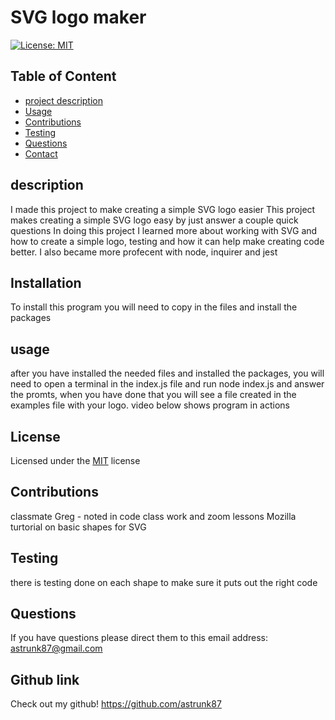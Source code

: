 

# SVG logo maker
[![License: MIT](https://img.shields.io/badge/License-MIT-yellow.svg)](https://opensource.org/licenses/MIT)

## Table of Content 
* [project description](#Description)
* [Usage](#Usage)
* [Contributions](#Contributions)
* [Testing](#Testing)
* [Questions](#Questions)
* [Contact](#Contact)


## description
 I made this project to make creating a simple SVG logo easier
 This project makes creating a simple SVG logo easy by just answer a couple quick questions
 In doing this project I learned more about working with SVG and how to create a simple logo, testing and how it can help make creating code better. I also became more profecent with node, inquirer and jest

## Installation
  To install this program you will need to copy in the files and install the packages

## usage
  after you have installed the needed files and installed the packages, you will need to open a terminal in the index.js file and run node index.js and answer the promts, when you have done that you will see a file created in the examples file with your logo.
  video below shows program in actions
  

## License
  Licensed under the [MIT](https://choosealicense.com/licenses/mit/) license 

## Contributions 
  classmate Greg - noted in code
  class work and zoom lessons
  Mozilla turtorial on basic shapes for SVG

## Testing 
  there is testing done on each shape to make sure it puts out the right code

## Questions
  If you have questions please direct them to this email address:
  astrunk87@gmail.com
  
## Github link
  Check out my github!
  https://github.com/astrunk87  
  

